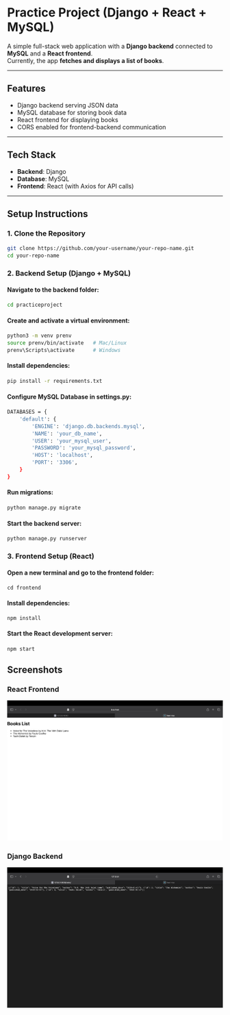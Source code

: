 # Practice Project (Django + React + MySQL)

A simple full-stack web application with a **Django backend** connected to **MySQL** and a **React frontend**.  
Currently, the app **fetches and displays a list of books**.

---

## Features
- Django backend serving JSON data  
- MySQL database for storing book data  
- React frontend for displaying books  
- CORS enabled for frontend-backend communication  

---

## Tech Stack
- **Backend**: Django  
- **Database**: MySQL  
- **Frontend**: React (with Axios for API calls)  

---

## Setup Instructions

### 1. Clone the Repository
```bash
git clone https://github.com/your-username/your-repo-name.git
cd your-repo-name
```

### 2. Backend Setup (Django + MySQL)
#### Navigate to the backend folder:
```bash
cd practiceproject
```
#### Create and activate a virtual environment:
```bash
python3 -m venv prenv
source prenv/bin/activate   # Mac/Linux
prenv\Scripts\activate      # Windows
```
#### Install dependencies:
```bash
pip install -r requirements.txt
```
#### Configure MySQL Database in settings.py:
```bash
DATABASES = {
    'default': {
        'ENGINE': 'django.db.backends.mysql',
        'NAME': 'your_db_name',
        'USER': 'your_mysql_user',
        'PASSWORD': 'your_mysql_password',
        'HOST': 'localhost',
        'PORT': '3306',
    }
}
```
#### Run migrations:
```bash
python manage.py migrate
```
#### Start the backend server:
```bash
python manage.py runserver
```

### 3. Frontend Setup (React)
#### Open a new terminal and go to the frontend folder:
```
cd frontend
```
#### Install dependencies:
```
npm install
```
#### Start the React development server:
```
npm start
```

## Screenshots

### React Frontend
![React Frontend](images/react_app.png)

### Django Backend
![Django Backend](images/django_app.png)

